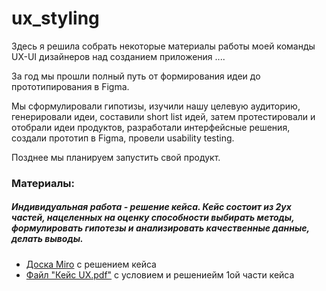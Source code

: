 # ux_styling

Здесь я решила собрать некоторые материалы работы моей команды UX-UI дизайнеров над созданием приложения ....

За год мы прошли полный путь от формирования идеи до прототипирования в Figma.

Мы сформулировали гипотизы, изучили нашу целевую аудиторию, генерировали идеи, составили short list идей, затем протестировали и отобрали идеи продуктов, разработали интерфейсные решения, создали прототип в Figma, провели usability testing.

Позднее мы планируем запустить свой продукт. 

### Материалы:

##### Индивидуальная работа - решение кейса. Кейс состоит из 2ух частей, нацеленных на оценку способности выбирать методы, формулировать гипотезы и анализировать качественные данные, делать выводы. 

- [Доска Miro](https://miro.com/app/board/uXjVL0blzKE=/?share_link_id=874216619065) c решением кейса
- [Файл "Кейс UX.pdf"](https://github.com/kfilobok/ux_styling/blob/main/Кейс%20UX.pdf) с условием и решениейм 1ой части кейса







